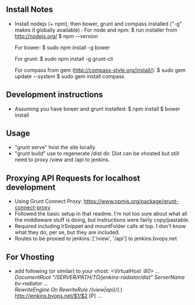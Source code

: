 ## Install Notes
- Install nodejs (+ npm), then bower, grunt and compass installed ("-g" makes it globally available) :
	For node and npm:
	$ run installer from http://nodejs.org/
	$ npm --version
	
	For bower:
	$ sudo npm install -g bower
	
	For grunt:
	$ sudo npm install -g grunt-cli

	For compass from gem (http://compass-style.org/install/):
	$ sudo gem update --system
	$ sudo gem install compass

## Development instructions
- Assuming you have bower and grunt installed:
	$ npm install
	$ bower install

## Usage
- "grunt serve" host the site locally
- "grunt build" use to regenerate /dist dir. Dist can be vhosted but still need to proxy /view and /api to jenkins.

## Proxying API Requests for localhost development
- Using Grunt Connect Proxy: https://www.npmjs.org/package/grunt-connect-proxy
- Followed the basic setup in that readme. I'm not too sure about what all the middleware stuff is doing, but instructions were fairly copy/pastable. 
- Required including lrSnippet and mountFolder calls at top. I don't know what they do, per se, but they are included.
- Routes to be proxied to jenkins: ['/view', '/api'] to jenkins.bvops.net

## For Vhosting
- add following (or similar) to your vhost:
	<VirtualHost *:80>
		...
	    DocumentRoot "/SERVER/PATH/TO/jenkins-radiator/dist"
	    ServerName bv-radiator
		...
	    <Directory />    
	        RewriteEngine On
	        RewriteRule /(view|api)/(.*) http://jenkins.bvops.net/$1/$2 [P]
	        ...
	    </Directory>
	</VirtualHost>